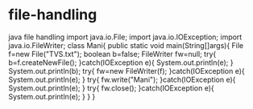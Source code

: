 # file-handling
java file handling
import java.io.File;
import java.io.IOException;
import java.io.FileWriter;
 class Mani{
     public static void main(String[]args){
		 File f=new File("TVS.txt");
		 boolean b=false;
		 FileWriter fw=null;
		 try{
		 b=f.createNewFile();
		 }catch(IOException e){
			 System.out.println(e);
		 }
        System.out.println(b);
		try{
			fw=new FileWriter(f);
		}catch(IOException e){
			System.out.println(e);
		}
		try{
			fw.write("Mani");
		}catch(IOException e){
			System.out.println(e);
		}
		try{
			fw.close();
		}catch(IOException e){
			System.out.println(e);
		}
	 }
 }  
